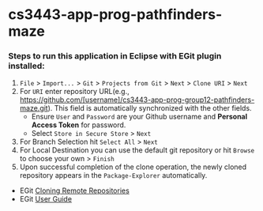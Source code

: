 # cs3443-app-prog-pathfinders-maze
### Steps to run this application in Eclipse with EGit plugin installed:
1. `File` > `Import...` > `Git` > `Projects from Git` > `Next` > `Clone URI` > `Next`
2. For `URI` enter repository URL(e.g., https://github.com/[username]/cs3443-app-prog-group12-pathfinders-maze.git). This field is automatically synchronized with the other fields. 
   - Ensure `User` and `Password` are your Github username and **Personal Access Token** for password. 
   - Select `Store in Secure Store` > `Next`
4. For Branch Selection hit `Select All` > `Next`
5. For Local Destination you can use the default git repository or hit `Browse` to choose your own > `Finish`
6. Upon successful completion of the clone operation, the newly cloned repository appears in the `Package-Explorer` automatically.
- EGit [Cloning Remote Repositories](https://wiki.eclipse.org/EGit/User_Guide#Cloning_Remote_Repositories)
- EGit [User Guide](https://wiki.eclipse.org/EGit/User_Guide#Basic_Tutorial:_Adding_a_project_to_version_control)
